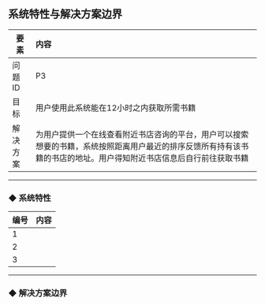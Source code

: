 

## 系统特性与解决方案边界











| 要素 | 内容 |
| --- | :--- |
| 问题ID | P3 |
| 目标 | 用户使用此系统能在12小时之内获取所需书籍 |
| 解决方案 | 为用户提供一个在线查看附近书店咨询的平台，用户可以搜索想要的书籍，系统按照距离用户最近的排序反馈所有持有该书籍的书店的地址。用户得知附近书店信息后自行前往获取书籍 |















---















### ◆ 系统特性















| 编号 | 内容 |
| --- | :--- |
| 1 |  |
| 2 |  |
| 3 |  |







---

### ◆ 解决方案边界




